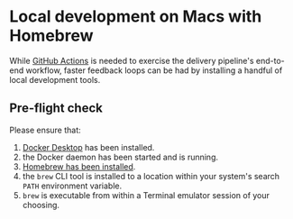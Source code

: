# Local development on Macs with Homebrew

While [GitHub Actions](https://docs.github.com/en/actions) is needed to exercise
the delivery pipeline's end-to-end workflow, faster feedback loops can be had by
installing a handful of local development tools.

## Pre-flight check

Please ensure that:

1. [Docker Desktop](https://docs.docker.com/desktop/setup/install/mac-install/) has been installed.
1. the Docker daemon has been started and is running.
1. [Homebrew has been installed](https://docs.brew.sh/Installation).
1. the `brew` CLI tool is installed to a location within your system's
   search `PATH` environment variable.
1. `brew` is executable from within a Terminal emulator session of your choosing.

